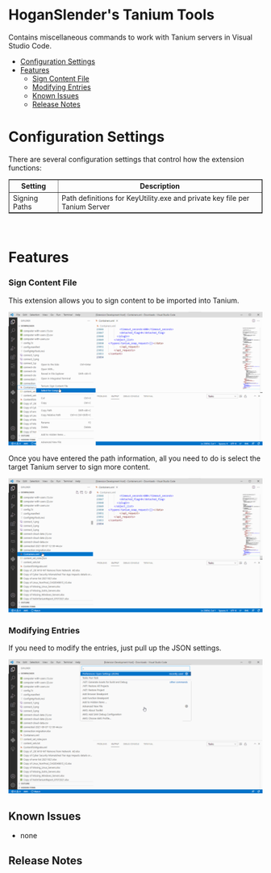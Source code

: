 <h1>HoganSlender's Tanium Tools</h1>

Contains miscellaneous commands to work with Tanium servers in Visual Studio Code.

- [Configuration Settings](#configuration-settings)
- [Features](#features)
    - [Sign Content File](#sign-content-file)
    - [Modifying Entries](#modifying-entries)
  - [Known Issues](#known-issues)
  - [Release Notes](#release-notes)

# Configuration Settings
There are several configuration settings that control how the extension functions:

<table border=1>
  <thead>
    <tr>
      <th>Setting</th>
      <th>Description</th>
    </tr>
  </thead>
  <tbody>
    <tr>
      <td>Signing Paths</td>
      <td>Path definitions for KeyUtility.exe and private key file per Tanium Server</td>
    </tr>
  </tbody>
</table>
<br/>

# Features

### Sign Content File

This extension allows you to sign content to be imported into Tanium.

![Signing Content First Time](./media/sign_content.gif)

Once you have entered the path information, all you need to do is select the target Tanium server to sign more content.

![Signing Content After](./media/sign_content_after.gif)

### Modifying Entries

If you need to modify the entries, just pull up the JSON settings.

![Signing Content Settings](./media/sign_content_settings.gif)

## Known Issues
* none
## Release Notes
